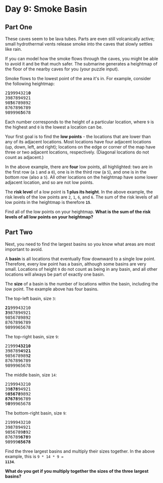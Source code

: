 # Day 9: Smoke Basin

## Part One

These caves seem to be lava tubes. Parts are even still volcanically active; small hydrothermal vents release smoke into the caves that slowly settles like rain.

If you can model how the smoke flows through the caves, you might be able to avoid it and be that much safer. The submarine generates a heightmap of the floor of the nearby caves for you (your puzzle input).

Smoke flows to the lowest point of the area it's in. For example, consider the following heightmap:

<pre>
2<strong>1</strong>9994321<strong>0</strong>
3987894921
98<strong>5</strong>6789892
8767896789
989996<strong>5</strong>678
</pre>

Each number corresponds to the height of a particular location, where `9` is the highest and `0` is the lowest a location can be.

Your first goal is to find the **low points** - the locations that are lower than any of its adjacent locations. Most locations have four adjacent locations (up, down, left, and right); locations on the edge or corner of the map have three or two adjacent locations, respectively. (Diagonal locations do not count as adjacent.)

In the above example, there are **four** low points, all highlighted: two are in the first row (a `1` and a `0`), one is in the third row (a `5`), and one is in the bottom row (also a `5`). All other locations on the heightmap have some lower adjacent location, and so are not low points.

The **risk level** of a low point is **1 plus its height**. In the above example, the risk levels of the low points are `2`, `1`, `6`, and `6`. The sum of the risk levels of all low points in the heightmap is therefore **`15`**.

Find all of the low points on your heightmap. **What is the sum of the risk levels of all low points on your heightmap?**

## Part Two

Next, you need to find the largest basins so you know what areas are most important to avoid.

A **basin** is all locations that eventually flow downward to a single low point. Therefore, every low point has a basin, although some basins are very small. Locations of height `9` do not count as being in any basin, and all other locations will always be part of exactly one basin.

The **size** of a basin is the number of locations within the basin, including the low point. The example above has four basins.

The top-left basin, size `3`:

<pre>
<strong>21</strong>99943210
<strong>3</strong>987894921
9856789892
8767896789
9899965678
</pre>

The top-right basin, size `9`:

<pre>
21999<strong>43210</strong>
398789<strong>4</strong>9<strong>21</strong>
985678989<strong>2</strong>
8767896789
9899965678
</pre>

The middle basin, size `14`:

<pre>
2199943210
39<strong>878</strong>94921
9<strong>85678</strong>9892
<strong>87678</strong>96789
9<strong>8</strong>99965678
</pre>

The bottom-right basin, size `9`:

<pre>
2199943210
3987894921
9856789<strong>8</strong>92
876789<strong>678</strong>9
98999<strong>65678</strong>
</pre>

Find the three largest basins and multiply their sizes together. In the above example, this is <code>9 * 14 * 9 = <strong>1134</strong></code>.

**What do you get if you multiply together the sizes of the three largest basins?**
